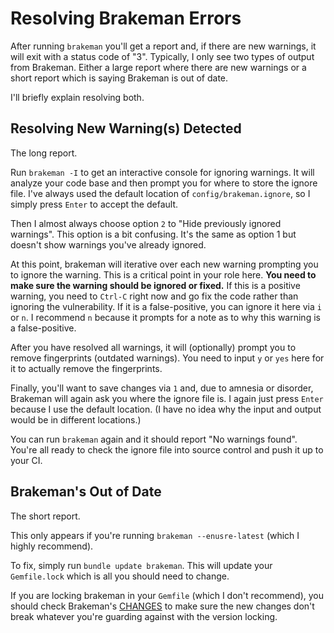 # Resolving Brakeman Errors
After running `brakeman` you'll get a report and, if there are new warnings, it will exit with a status code of "3". Typically, I only see two types of output from Brakeman. Either a large report where there are new warnings or a short report which is saying Brakeman is out of date.

I'll briefly explain resolving both.

## Resolving New Warning(s) Detected
The long report.

Run `brakeman -I` to get an interactive console for ignoring warnings. It will analyze your code base and then prompt you for where to store the ignore file. I've always used the default location of `config/brakeman.ignore`, so I simply press `Enter` to accept the default.

Then I almost always choose option `2` to "Hide previously ignored warnings". This option is a bit confusing. It's the same as option 1 but doesn't show warnings you've already ignored.

At this point, brakeman will iterative over each new warning prompting you to ignore the warning. This is a critical point in your role here. **You need to make sure the warning should be ignored or fixed.** If this is a positive warning, you need to `Ctrl-C` right now and go fix the code rather than ignoring the vulnerability. If it is a false-positive, you can ignore it here via `i` or `n`. I recommend `n` because it prompts for a note as to why this warning is a false-positive.

After you have resolved all warnings, it will (optionally) prompt you to remove fingerprints (outdated warnings). You need to input `y` or `yes` here for it to actually remove the fingerprints.

Finally, you'll want to save changes via `1` and, due to amnesia or disorder, Brakeman will again ask you where the ignore file is. I again just press `Enter` because I use the default location. (I have no idea why the input and output would be in different locations.)

You can run `brakeman` again and it should report "No warnings found". You're all ready to check the ignore file into source control and push it up to your CI.

## Brakeman's Out of Date
The short report.

This only appears if you're running `brakeman --enusre-latest` (which I highly recommend).

To fix, simply run `bundle update brakeman`. This will update your `Gemfile.lock` which is all you should need to change.

If you are locking brakeman in your `Gemfile` (which I don't recommend), you should check Brakeman's [CHANGES][1] to make sure the new changes don't break whatever you're guarding against with the version locking.

[1]:	https://github.com/presidentbeef/brakeman/blob/master/CHANGES.md
